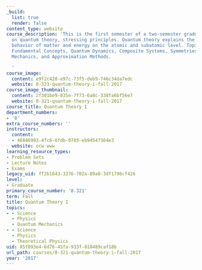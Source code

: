 ```yaml
---
_build:
  list: true
  render: false
content_type: website
course_description: 'This is the first semester of a two-semester graduate-level subject
  on quantum theory, stressing principles. Quantum theory explains the nature and
  behavior of matter and energy on the atomic and subatomic level. Topics include
  Fundamental Concepts, Quantum Dynamics, Composite Systems, Symmetries in Quantum
  Mechanics, and Approximation Methods.

  '
course_image:
  content: e9f2c428-e97c-73f5-deb9-746c34da7edc
  website: 8-321-quantum-theory-i-fall-2017
course_image_thumbnail:
  content: 2f301be9-035e-7f73-6a8c-338fa6bf56e7
  website: 8-321-quantum-theory-i-fall-2017
course_title: Quantum Theory I
department_numbers:
- '8'
extra_course_numbers: ''
instructors:
  content:
  - 46846993-4fc6-6fdb-9785-eb94547364e3
  website: ocw-www
learning_resource_types:
- Problem Sets
- Lecture Notes
- Exams
legacy_uid: ff2b1643-3276-702a-89a8-3df1796cf426
level:
- Graduate
primary_course_number: '8.321'
term: Fall
title: Quantum Theory I
topics:
- - Science
  - Physics
  - Quantum Mechanics
- - Science
  - Physics
  - Theoretical Physics
uid: 85f893e4-6d76-45fa-933f-018489caf18b
url_path: courses/8-321-quantum-theory-i-fall-2017
year: '2017'
---
```

